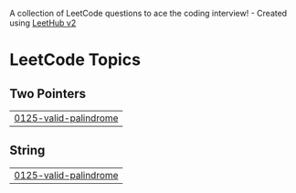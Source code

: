 A collection of LeetCode questions to ace the coding interview! - Created using [LeetHub v2](https://github.com/arunbhardwaj/LeetHub-2.0)
<!---LeetCode Topics Start-->
# LeetCode Topics
## Two Pointers
|  |
| ------- |
| [0125-valid-palindrome](https://github.com/LUCKYHARSHA001/leetcode/tree/master/0125-valid-palindrome) |
## String
|  |
| ------- |
| [0125-valid-palindrome](https://github.com/LUCKYHARSHA001/leetcode/tree/master/0125-valid-palindrome) |
<!---LeetCode Topics End-->